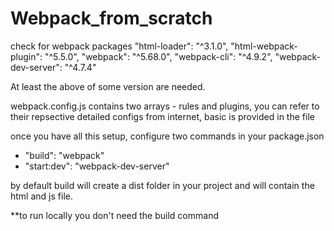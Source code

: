 # Webpack_from_scratch

check for webpack packages
    "html-loader": "^3.1.0",
    "html-webpack-plugin": "^5.5.0",
    "webpack": "^5.68.0",
    "webpack-cli": "^4.9.2",
    "webpack-dev-server": "^4.7.4"
    
    
At least the above of some version are needed.


webpack.config.js contains two arrays - rules and plugins, you can refer to their repsective detailed configs from internet,
basic is provided in the file


once you have all this setup,
configure two commands in your package.json
- "build": "webpack"
- "start:dev": "webpack-dev-server"


by default build will create a dist folder in your project and will contain the html and js file.


**to run locally you don't need the build command

